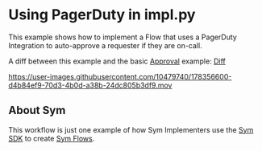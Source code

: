 # Using PagerDuty in impl.py

This example shows how to implement a Flow that uses a PagerDuty Integration to auto-approve a requester if they are on-call.

A diff between this example and the basic [Approval](../approvals) example: [Diff](https://github.com/symopsio/examples/compare/b00396b8b93cc05d7d9675f475151b5b1e5f2252...5502cfcfca8a4f49826b7001b4782912bf6458ad)

https://user-images.githubusercontent.com/10479740/178356600-d4b84ef9-70d3-4b0d-a38b-24dc805b3df9.mov

## About Sym

This workflow is just one example of how Sym Implementers use the [Sym SDK](https://docs.symops.com/docs) to create [Sym Flows](https://docs.symops.com/docs/sym-access-flows).
